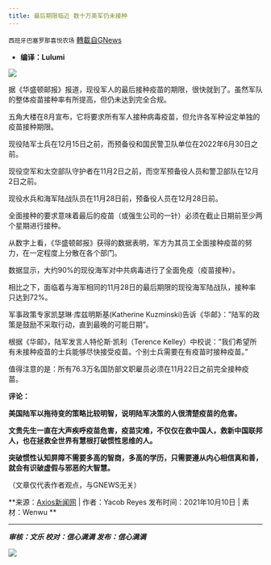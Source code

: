 ```yaml
---
title: 最后期限临近 数十万美军仍未接种
---
```

`西班牙巴塞罗那喜悦农场` [轉載自GNews](https://gnews.org/zh-hans/1587872/)

- **编译：Lulumi**


![](https://assets.gnews.org/wp-content/uploads/2021/10/tempsnip305.png)

据《华盛顿邮报》报道，现役军人的最后接种疫苗的期限，很快就到了。虽然军队的整体疫苗接种率有所提高，但仍未达到完全合规。

五角大楼在8月宣布，它将要求所有军人接种病毒疫苗，但允许各军种设定单独的疫苗接种期限。

现役陆军士兵在12月15日之前，而预备役和国民警卫队单位在2022年6月30日之前。

现役空军和太空部队守护者在11月2日之前，而空军预备役人员和警卫部队在12月2日之前。

现役水兵和海军陆战队员在11月28日前，预备役人员在12月28日前。

全面接种的要求意味着最后的疫苗（或强生公司的一针）必须在截止日期前至少两个星期进行接种。

从数字上看，《华盛顿邮报》获得的数据表明，军方为其员工全面接种疫苗的努力，在一定程度上分散在各个部门。

数据显示，大约90%的现役海军对中共病毒进行了全面免疫（疫苗接种）。

相比之下，面临着与海军相同的11月28日的最后期限的现役海军陆战队，接种率只达到72%。

军事政策专家凯瑟琳·库兹明斯基(Katherine Kuzminski)告诉《华邮》：”陆军的政策是鼓励不采取行动，直到最晚的可能日期”。

根据《华邮》，陆军发言人特伦斯·凯利（Terence Kelley）中校说：”我们希望所有未接种疫苗的士兵能够尽快接受疫苗。个别士兵需要在有疫苗时接种疫苗。”

值得注意的是：所有76.3万名国防部文职雇员必须在11月22日之前完全接种疫苗。

**评论：**

**美国陆军以拖待变的策略比较明智，说明陆军决策的人很清楚疫苗的危害。**

**文贵先生一直在大声疾呼疫苗危害，疫苗灾难，不仅仅在救中国人，救新中国联邦人，也在拯救全世界有慧根打破惯性思维的人。**

**突破惯性认知屏障不需要多高的智商，多高的学历，只需要遵从内心相信真和善，就会有识破虚假与邪恶的大智慧。**

（文章仅代表作者观点，与GNEWS无关）

**来源：[Axios新闻网](https://www.axios.com/military-coronavirus-vaccine-mandate-98a5bb7f-5b01-419a-bc05-14d232dc3b50.html)  | 作者：Yacob Reyes 发布时间：2021年10月10日 | 素材：Wenwu **

* * *

***审核：文乐
校对：信心满满
发布：信心满满***

![](https://assets.gnews.org/wp-content/uploads/2021/10/GNEWS_CH.-1-1.jpeg)
